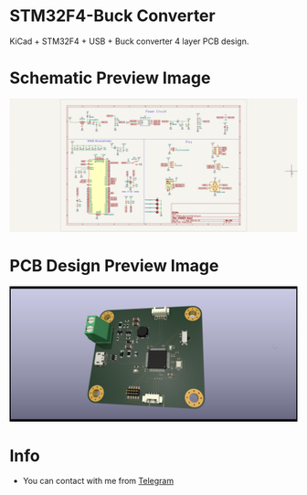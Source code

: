 # STM32F4-Buck Converter


 KiCad + STM32F4 + USB + Buck converter 4 layer PCB design.


# Schematic Preview Image

![Schematic Design Preview Image](.\img\1.png "STM32F4-Buck Converter Schematic")


# PCB Design Preview Image

![PCB Design Preview Image](.\img\2.png "STM32F4-Buck Converter PCB Design")


# Info

- You can contact with me from [Telegram](www.https:t.me/By_Azade)